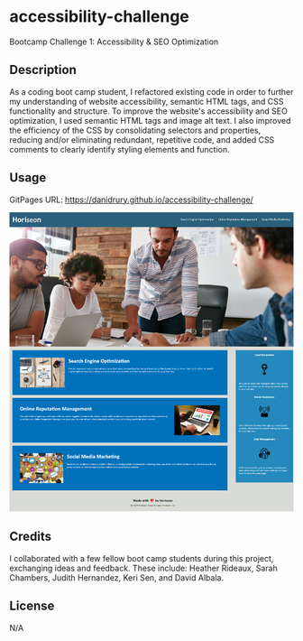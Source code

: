 # accessibility-challenge
Bootcamp Challenge 1: Accessibility &amp; SEO Optimization

## Description
As a coding boot camp student, I refactored existing code in order to further my understanding of website accessibility, semantic HTML tags, and CSS functionality and structure. To improve the website's accessibility and SEO optimization, I used semantic HTML tags and image alt text. I also improved the efficiency of the CSS by consolidating selectors and properties, reducing and/or eliminating redundant, repetitive code, and added CSS comments to clearly identify styling elements and function.

## Usage

GitPages URL: https://danidrury.github.io/accessibility-challenge/

![full page screenshot](./assets/images/screenshot.png.png)

## Credits
I collaborated with a few fellow boot camp students during this project, exchanging ideas and feedback. These include: Heather Rideaux, Sarah Chambers, Judith Hernandez, Keri Sen, and David Albala.

## License
N/A